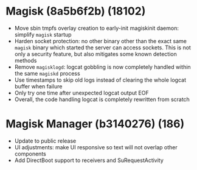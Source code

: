 # Magisk (8a5b6f2b) (18102)
- Move sbin tmpfs overlay creation to early-init magiskinit daemon: simplify `magisk` startup
- Harden socket protection: no other binary other than the exact same `magisk` binary which started the server can access sockets. This is not only a security feature, but also mitigates some known detection methods
- Remove `magisklogd`: logcat gobbling is now completely handled within the same `magiskd` process
- Use timestamps to skip old logs instead of clearing the whole logcat buffer when failure
- Only try one time after unexpected logcat output EOF
- Overall, the code handling logcat is completely rewritten from scratch

# Magisk Manager (b3140276) (186)
- Update to public release
- UI adjustments: make UI responsive so text will not overlap other components
- Add DirectBoot support to receivers and SuRequestActivity
